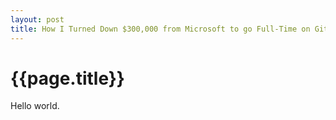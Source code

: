 ```yaml
---
layout: post
title: How I Turned Down $300,000 from Microsoft to go Full-Time on GitHub
---
```

{{page.title}}
================

Hello world.
